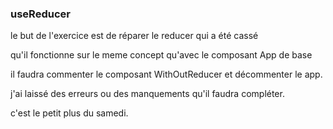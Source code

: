 ### useReducer

le but de l'exercice est de réparer le reducer qui a été cassé

qu'il fonctionne sur le meme concept qu'avec le composant App de base

il faudra commenter le composant WithOutReducer et décommenter le app.

j'ai laissé des erreurs ou des manquements qu'il faudra compléter.

c'est le petit plus du samedi.

